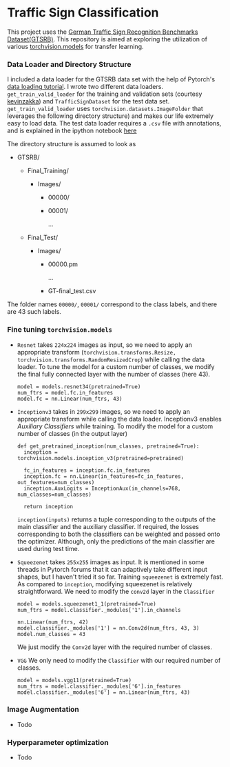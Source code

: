 # Traffic Sign Classification

This project uses the [German Traffic Sign Recognition Benchmarks Dataset(GTSRB)](http://benchmark.ini.rub.de/?section=gtsrb&subsection=dataset). This repository is aimed at exploring the utilization of various [torchvision.models](http://pytorch.org/docs/master/torchvision/models.html) for transfer learning.


### Data Loader and Directory Structure

I included a data loader for the GTSRB data set with the help of Pytorch's [data loading tutorial](http://pytorch.org/tutorials/beginner/data_loading_tutorial.html).
I wrote two different data loaders. `get_train_valid_loader` for the training and validation sets (courtesy [kevinzakka](https://gist.github.com/kevinzakka/d33bf8d6c7f06a9d8c76d97a7879f5cb)) and `TrafficSignDataset` for the test data set. `get_train_valid_loader` uses `torchvision.datasets.ImageFolder` that leverages the following directory structure) and makes our life extremely easy to load data. The test data loader requires a `.csv` file with annotations, and is explained in the ipython notebook [here](http://localhost:8888/notebooks/test_data_loader.ipynb)


The directory structure is assumed to look as
- GTSRB/
  - Final_Training/
    - Images/
      - 00000/
      - 00001/

        ...

  - Final_Test/
    - Images/
      - 00000.pm

        ...

      - GT-final_test.csv

The folder names `00000/`, `00001/` correspond to the class labels, and there are 43 such labels.

### Fine tuning `torchvision.models`
- `Resnet`
   takes `224x224` images as input, so we need to apply an appropriate transform (`torchvision.transforms.Resize, torchvision.transforms.RandomResizedCrop`) while calling the data loader. To tune the model for a custom number of classes, we modify the final fully connected layer with the number of classes (here 43).
  ```
  model = models.resnet34(pretrained=True)
  num_ftrs = model.fc.in_features
  model.fc = nn.Linear(num_ftrs, 43)

  ```


- `Inceptionv3`
   takes in `299x299` images, so we need to apply an appropriate transform while calling the data loader. Inceptionv3 enables *Auxiliary Classifiers* while training. To modify the model for a custom number of classes (in the output layer)

  ```
  def get_pretrained_inception(num_classes, pretrained=True):
    inception = torchvision.models.inception_v3(pretrained=pretrained)

    fc_in_features = inception.fc.in_features
    inception.fc = nn.Linear(in_features=fc_in_features, out_features=num_classes)
    inception.AuxLogits = InceptionAux(in_channels=768, num_classes=num_classes)

    return inception

  ```
  `inception(inputs)` returns a tuple corresponding to the outputs of the main classifier and the auxiliary classifier. If required, the losses corresponding to both the classifiers can be weighted and passed onto the optimizer. Although, only the predictions of the main classifier are used during test time.

- `Squeezenet`
  takes `255x255` images as input. It is mentioned in some threads in Pytorch forums that it can adaptively take different input shapes, but I haven't tried it so far.
  Training `squeezenet` is extremely fast.  As compared to `inception`, modifying squeezenet is relatively straightforward. We need to modify the `conv2d` layer in the `Classifier`

  ```
  model = models.squeezenet1_1(pretrained=True)
  num_ftrs = model.classifier._modules['1'].in_channels

  nn.Linear(num_ftrs, 42)
  model.classifier._modules['1'] = nn.Conv2d(num_ftrs, 43, 3)
  model.num_classes = 43
  ```
  We just modify the `Conv2d` layer with the required number of classes.

- `VGG`
  We only need to modify the `Classifier` with our required number of classes.

  ```
  model = models.vgg11(pretrained=True)
  num_ftrs = model.classifier._modules['6'].in_features
  model.classifier._modules['6'] = nn.Linear(num_ftrs, 43)

    ```

### Image Augmentation
- Todo

### Hyperparameter optimization
- Todo
